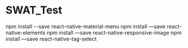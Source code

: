 # SWAT_Test
npm install --save react-native-material-menu
npm install —save react-native-elements
npm install —save react-native-responsive-image
npm install —save react-native-tag-select
